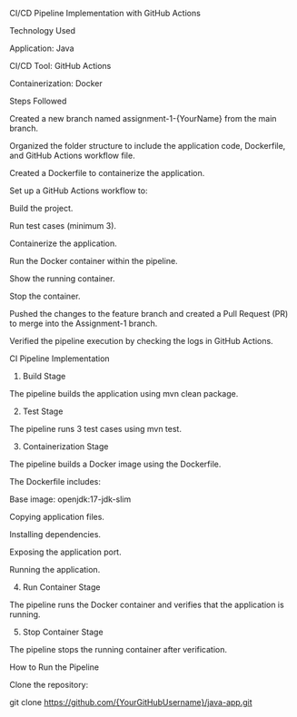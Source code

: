 CI/CD Pipeline Implementation with GitHub Actions

Technology Used

Application: Java

CI/CD Tool: GitHub Actions

Containerization: Docker

Steps Followed

Created a new branch named assignment-1-{YourName} from the main branch.

Organized the folder structure to include the application code, Dockerfile, and GitHub Actions workflow file.

Created a Dockerfile to containerize the application.

Set up a GitHub Actions workflow to:

Build the project.

Run test cases (minimum 3).

Containerize the application.

Run the Docker container within the pipeline.

Show the running container.

Stop the container.

Pushed the changes to the feature branch and created a Pull Request (PR) to merge into the Assignment-1 branch.

Verified the pipeline execution by checking the logs in GitHub Actions.

CI Pipeline Implementation

1. Build Stage

The pipeline builds the application using mvn clean package.

2. Test Stage

The pipeline runs 3 test cases using mvn test.

3. Containerization Stage

The pipeline builds a Docker image using the Dockerfile.

The Dockerfile includes:

Base image: openjdk:17-jdk-slim

Copying application files.

Installing dependencies.

Exposing the application port.

Running the application.

4. Run Container Stage

The pipeline runs the Docker container and verifies that the application is running.

5. Stop Container Stage

The pipeline stops the running container after verification.

How to Run the Pipeline

Clone the repository:

git clone https://github.com/{YourGitHubUsername}/java-app.git


